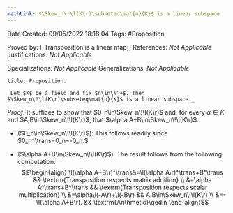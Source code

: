 ```yaml
---
mathLink: $\Skew_n\!\l(K\r)\subseteq\mat{n}{K}$ is a linear subspace
---
```


<div class="topSpace"></div>

Date Created: 09/05/2022 18:18:04
Tags: #Proposition

Proved by: [[Transposition is a linear map]]
References: _Not Applicable_
Justifications: _Not Applicable_

Specializations: _Not Applicable_
Generalizations: _Not Applicable_

``` ad-Proposition
title: Proposition.

_Let $K$ be a field and fix $n\in\N^+$. Then $\Skew_n\!\l(K\r)\subseteq\mat{n}{K}$ is a linear subspace._

```

_Proof_. It suffices to show that $0_n\in\Skew_n\!\l(K\r)$ and, for every $\alpha\in K$ and $A,B\in\Skew_n\!\l(K\r)$, that $\alpha A+B\in\Skew_n\!\l(K\r)$.
* ($0_n\in\Skew_n\!\l(K\r)$): This follows readily since $0_n^\trans=0_n=-0_n.$

* ($\alpha A+B\in\Skew_n\!\l(K\r)$): The result follows from the following computation:
$$\begin{align}
    \l(\alpha A+B\r)^\trans&=\l(\alpha A\r)^\trans+B^\trans && \textrm{Transposition respects matrix addition} \\
    &=\alpha A^\trans+B^\trans && \textrm{Transposition respects scalar multiplication} \\
    &=\alpha\l(-A\r)+\l(-B\r) && A,B\in\Skew_n\!\l(K\r) \\
    &=-\l(\alpha A+B\r). && \textrm{Arithmetic}\qedin
\end{align}$$
